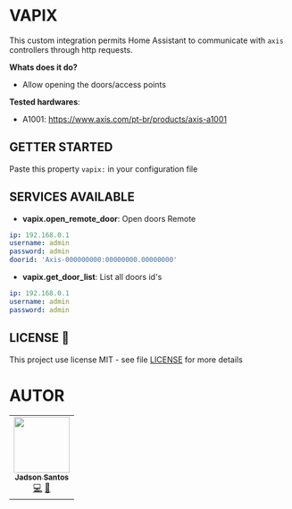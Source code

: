 # VAPIX

This custom integration permits Home Assistant to communicate with `axis` controllers through  http requests.

**Whats does it do?**
- Allow opening the doors/access points

**Tested hardwares**:
- A1001: https://www.axis.com/pt-br/products/axis-a1001

## GETTER STARTED

Paste this property `vapix:` in your configuration file

## SERVICES AVAILABLE

* **vapix.open_remote_door**: Open doors Remote


```yaml
ip: 192.168.0.1
username: admin
password: admin
doorid: 'Axis-000000000:00000000.00000000'
```

* **vapix.get_door_list**: List all doors id's 

```yaml
ip: 192.168.0.1
username: admin
password: admin
```


## LICENSE 📝

This project use license MIT - see file [LICENSE](LICENSE) for more details
# AUTOR

<table>
  <tr>
    <td align="center"><a href="https://github.com/jadson179"><img src="https://avatars0.githubusercontent.com/u/42282908?s=460&u=79ce909209ebf14da91a2d2517c9b0f9e378a4e1&v=4" width="100px;" alt=""/><br /><sub><b>Jadson Santos</b></sub></a><br /><a href="https://github.com/jadson179/vapix/commits?author=jadson179" title="Code">💻</a> <a href="https://github.com/jadson179" title="Design">🎨</a></td>
  <tr>
</table>

